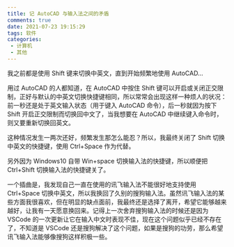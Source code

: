 ```yaml
---
title: 记 AutoCAD 与输入法之间的矛盾
comments: true
date: 2021-07-23 19:15:29
tags: 软件
categories:
 - 计算机
 - 其他
---
```


我之前都是使用 Shift 键来切换中英文，直到开始频繁地使用 AutoCAD...

<!-- more -->

用过 AutoCAD 的人都知道，在 AutoCAD 中按住 Shift 键可以开启或关闭正交限制，正好与默认的中英文切换快捷键相同，所以常常会出现这样一种烦人的状况：前一秒还是处于英文输入状态（用于键入 AutoCAD 命令），后一秒就因为按下 Shift 开启正交限制而切换回中文了，当我想要在 AutoCAD 中继续键入命令时，则又要重新切换回英文。

这种情况发生一两次还好，频繁发生那怎么能忍？所以，我最终关闭了 Shift 切换中英文的快捷键，使用 Ctrl+Space 作为代替。

另外因为 Windows10 自带 Win+space 切换输入法的快捷键，所以顺便把 Ctrl+Shift 切换输入法的快捷键关了。

一个插曲是，我发现自己一直在使用的讯飞输入法不能很好地支持使用 Ctrl+Space 切换中英文，所以我换回了久别的搜狗输入法。虽然讯飞输入法的某些方面我很喜欢，但在明显的缺点面前，我最终还是选择了离开，希望它能够越来越好，让我有一天愿意换回来。记得上一次舍弃搜狗输入法的时候还是因为 VSCode 的一次更新让它在输入中文时表现不佳，现在这个问题似乎已经不存在了，不知道是 VSCode 还是搜狗解决了这个问题，如果是搜狗的功劳，那么希望讯飞输入法能够像搜狗这样积极一些。
